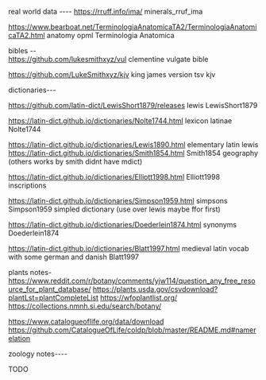 
real world data ----
https://rruff.info/ima/ minerals_rruf_ima 

https://www.bearboat.net/TerminologiaAnatomicaTA2/TerminologiaAnatomicaTA2.html anatomy opml Terminologia Anatomica 


bibles --  
https://github.com/lukesmithxyz/vul clementine vulgate bible

https://github.com/LukeSmithxyz/kjv king james version tsv kjv


dictionaries---

https://github.com/latin-dict/LewisShort1879/releases lewis LewisShort1879

https://latin-dict.github.io/dictionaries/Nolte1744.html lexicon latinae Nolte1744

https://latin-dict.github.io/dictionaries/Lewis1890.html elementary latin lewis 
https://latin-dict.github.io/dictionaries/Smith1854.html Smith1854 geography (others works by smith didnt have mdict)


https://latin-dict.github.io/dictionaries/Elliott1998.html Elliott1998 inscriptions

https://latin-dict.github.io/dictionaries/Simpson1959.html simpsons Simpson1959 simpled dictionary (use over lewis maybe ffor first)

https://latin-dict.github.io/dictionaries/Doederlein1874.html synonyms Doederlein1874

https://latin-dict.github.io/dictionaries/Blatt1997.html medieval latin vocab with some german and danish Blatt1997




plants notes- 
https://www.reddit.com/r/botany/comments/yjw114/question_any_free_resource_for_plant_database/
https://plants.usda.gov/csvdownload?plantLst=plantCompleteList
https://wfoplantlist.org/ 
https://collections.nmnh.si.edu/search/botany/

https://www.catalogueoflife.org/data/download
https://github.com/CatalogueOfLife/coldp/blob/master/README.md#namerelation

zoology notes----

TODO
